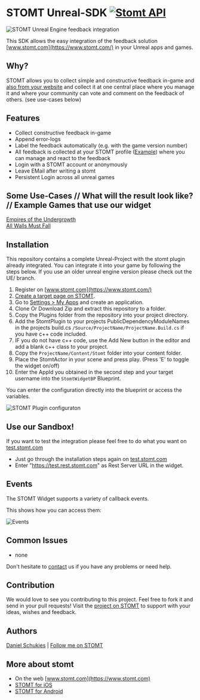 # STOMT Unreal-SDK [![Stomt API](https://img.shields.io/badge/stomt-v2.4.X-brightgreen.svg)](https://rest.stomt.com/)

<img alt="STOMT Unreal Engine feedback integration" src="http://schukies.io/images/stomt/StomtUnrealWidget_5-2017.PNG" />

This SDK allows the easy integration of the feedback solution [www.stomt.com](https://www.stomt.com/) in your Unreal apps and games.

## Why?

STOMT allows you to collect simple and constructive feedback in-game and [also from your website](https://github.com/stomt/stomt-javascript-sdk) and collect it at one central place where you manage it and where your community can vote and comment on the feedback of others. (see use-cases below)

## Features

* Collect constructive feedback in-game
* Append error-logs
* Label the feedback automatically (e.g. with the game version number)
* All feedback is collected at your STOMT profile ([Example](https://www.stomt.com/empires-of-the-undergrowth)) where you can manage and react to the feedback
* Login with a STOMT account or anonymously
* Leave EMail after writing a stomt
* Persistent Login across all unreal games


## Some Use-Cases // What will the result look like? // Example Games that use our widget

[Empires of the Undergrowth](https://www.stomt.com/empires-of-the-undergrowth)      
[All Walls Must Fall](https://www.stomt.com/AWMF)

## Installation

This repository contains a complete Unreal-Project with the stomt plugin already integrated.
You can integrate it into your game by following the steps below.
If you use an older unreal engine version please check out the UE/<version> branch.

1. Register on [www.stomt.com](https://www.stomt.com/) 
2. [Create a target page on STOMT](https://www.stomt.com/createTarget).
3. Go to [Settings > My Apps](https://www.stomt.com/dev/my-apps) and create an application.
4. Clone Or Download Zip and extract this repository to a folder.
5. Copy the Plugins folder from the repository into your project directory. 
6. Add the StomtPlugin to your projects PublicDependencyModuleNames in the projects build.cs ```/Source/ProjectName/ProjectName.Build.cs``` if you have c++ code included.
7. IF you do not have c++ code, use the Add New button in the editor and add a blank c++ class to your project.
8. Copy the ```ProjectName/Content/Stomt``` folder into your content folder.
9. Place the StomtActor in your scene and press play. (Press 'E' to toggle the widget on/off)
10. Enter the AppId you obtained in the second step and your target username into the ```StomtWidgetBP``` Blueprint.

You can enter the configuration directly into the blueprint or access the variables.

<img alt="STOMT Plugin configuraton" src="http://schukies.io/images/stomt/enter-config.PNG" />

## Use our Sandbox!
If you want to test the integration please feel free to do what you want on [test.stomt.com](https://test.stomt.com/) 

* Just go through the installation steps again on [test.stomt.com](https://test.stomt.com/)
* Enter "https://test.rest.stomt.com" as Rest Server URL in the widget.

## Events

The STOMT Widget supports a variety of callback events.

This shows how you can access them:

<img alt="Events" src="http://schukies.io/images/stomt/example.PNG" />


## Common Issues

* none

Don't hesitate to [contact](https://www.stomt.com/stomt-unreal-engine-plugin) us if you have any problems or need help.

## Contribution

We would love to see you contributing to this project. Feel free to fork it and send in your pull requests! Visit the [project on STOMT](https://www.stomt.com/) to support with your ideas, wishes and feedback.

## Authors

[Daniel Schukies](https://github.com/daniel-schukies) | [Follow me on STOMT](https://www.stomt.com/danielschukies)    

## More about stomt

* On the web [www.stomt.com](https://www.stomt.com)
* [STOMT for iOS](http://stomt.co/ios)
* [STOMT for Android](http://stomt.co/android)
